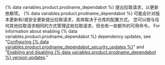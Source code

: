 {% data variables.product.prodname_dependabot %} 提出拉取请求，以更新依赖项。 {% data variables.product.prodname_dependabot %} 可能会针对版本更新和/或安全更新提出拉取请求，具体取决于仓库的配置方式。 您可以按与任何其他拉取请求相同的方式管理这些拉取请求，但也有一些额外的可用命令。 For information about enabling {% data variables.product.prodname_dependabot %} dependency updates, see "[Configuring {% data variables.product.prodname_dependabot_security_updates %}](/github/managing-security-vulnerabilities/configuring-dependabot-security-updates)" and "[Enabling and disabling {% data variables.product.prodname_dependabot %} version updates](/code-security/supply-chain-security/keeping-your-dependencies-updated-automatically/enabling-and-disabling-version-updates)."
